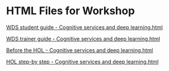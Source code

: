 ﻿# HTML Files for Workshop
[WDS student guide - Cognitive services and deep learning.html](https://cloudworkshop.blob.core.windows.net/cognitive-deep-learning/Whiteboard%20design%20session/WDS%20student%20guide%20-%20Cognitive%20services%20and%20deep%20learning.html)

[WDS trainer guide - Cognitive services and deep learning.html](https://cloudworkshop.blob.core.windows.net/cognitive-deep-learning/Whiteboard%20design%20session/WDS%20trainer%20guide%20-%20Cognitive%20services%20and%20deep%20learning.html)

[Before the HOL - Cognitive services and deep learning.html](https://cloudworkshop.blob.core.windows.net/cognitive-deep-learning/Hands-on%20lab/Before%20the%20HOL%20-%20Cognitive%20services%20and%20deep%20learning.html)

[HOL step-by step - Cognitive services and deep learning.html](https://cloudworkshop.blob.core.windows.net/cognitive-deep-learning/Hands-on%20lab/HOL%20step-by%20step%20-%20Cognitive%20services%20and%20deep%20learning.html)

